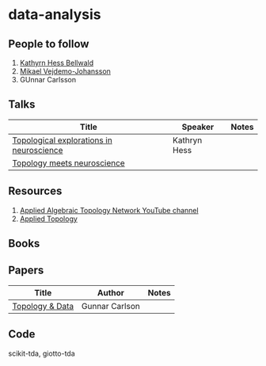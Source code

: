# data-analysis

## People to follow

1. [Kathyrn Hess Bellwald](https://www.epfl.ch/labs/hessbellwald-lab/hessbellwald/)
2. [Mikael Vejdemo-Johansson](https://mikael.johanssons.org/)
3. GUnnar Carlsson 

## Talks 


| Title | Speaker | Notes |
| ----- | ------- | ----- |
| [Topological explorations in neuroscience](https://www.youtube.com/watch?v=Cy9iJbJmqQQ) | Kathryn Hess | |
| [Topology meets neuroscience](https://www.youtube.com/watch?v=vD27zKxoio0&list=PL4kY-dS_mSmJ4DU2OmOUWB8QIN5nG0CMv&index=7) | | | 


## Resources

1. [Applied Algebraic Topology Network YouTube channel](https://www.youtube.com/c/AppliedAlgebraicTopologyNetwork/videos)
2. [Applied Topology](https://appliedtopology.org/)


## Books

## Papers 

| Title | Author | Notes |
| ----- | ------- | ------ |
| [Topology & Data](https://www.ams.org/journals/bull/2009-46-02/S0273-0979-09-01249-X/S0273-0979-09-01249-X.pdf) | Gunnar Carlson | | 


## Code

scikit-tda, giotto-tda
